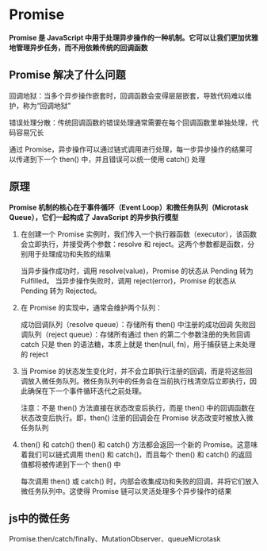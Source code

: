 # Promise

**Promise 是 JavaScript 中用于处理异步操作的一种机制。它可以让我们更加优雅地管理异步任务，而不用依赖传统的回调函数**

## Promise 解决了什么问题

回调地狱：当多个异步操作嵌套时，回调函数会变得层层嵌套，导致代码难以维护，称为“回调地狱”

错误处理分散：传统回调函数的错误处理通常需要在每个回调函数里单独处理，代码容易冗长

通过 Promise，异步操作可以通过链式调用进行处理，每一步异步操作的结果可以传递到下一个 then() 中，并且错误可以统一使用 catch() 处理

## 原理

**Promise 机制的核心在于事件循环（Event Loop）和微任务队列（Microtask Queue），它们一起构成了 JavaScript 的异步执行模型**

1. 在创建一个 Promise 实例时，我们传入一个执行器函数（executor），该函数会立即执行，并接受两个参数：resolve 和 reject。这两个参数都是函数，分别用于处理成功和失败的结果

   当异步操作成功时，调用 resolve(value)，Promise 的状态从 Pending 转为 Fulfilled。
   当异步操作失败时，调用 reject(error)，Promise 的状态从 Pending 转为 Rejected。

2. 在 Promise 的实现中，通常会维护两个队列：

   成功回调队列（resolve queue）：存储所有 then() 中注册的成功回调
   失败回调队列（reject queue）：存储所有通过 then 的第二个参数注册的失败回调
   catch 只是 then 的语法糖，本质上就是 then(null, fn)，用于捕获链上未处理的 reject

3. 当 Promise 的状态发生变化时，并不会立即执行注册的回调，而是将这些回调放入微任务队列。微任务队列中的任务会在当前执行栈清空后立即执行，因此确保在下一个事件循环迭代之前处理。

   注意：不是 then() 方法直接在状态改变后执行，而是 then() 中的回调函数在状态改变后执行。即，then() 注册的回调会在 Promise 状态改变时被放入微任务队列

4. then() 和 catch()
   then() 和 catch() 方法都会返回一个新的 Promise。这意味着我们可以链式调用 then() 和 catch()，而且每个 then() 和 catch() 的返回值都将被传递到下一个 then() 中

   每次调用 then() 或 catch() 时，内部会收集成功和失败的回调，并将它们放入微任务队列中。这使得 Promise 链可以灵活处理多个异步操作的结果


## js中的微任务

Promise.then/catch/finally、MutationObserver、queueMicrotask